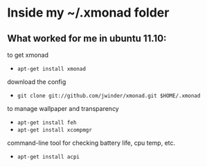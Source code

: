 # Inside my ~/.xmonad folder

## What worked for me in ubuntu 11.10:

to get xmonad

* `apt-get install xmonad`

download the config

* `git clone git://github.com/jwinder/xmonad.git $HOME/.xmonad`

to manage wallpaper and transparency

* `apt-get install feh`
* `apt-get install xcompmgr`

command-line tool for checking battery life, cpu temp, etc.

* `apt-get install acpi`
